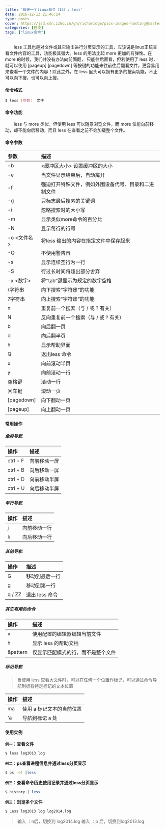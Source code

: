 ```yaml
---
title: '每天一个linux命令（13）: less'
date: 2016-12-13 21:46:14
type: posts
cover: https://jsd.cdn.zzko.cn/gh/richbridge/picx-images-hosting@master/thumbnail/CPA-审计.jpg
categories: [程技]
tags: ["linux命令"]
---
```

　　less 工具也是对文件或其它输出进行分页显示的工具，应该说是linux正统查看文件内容的工具，功能极其强大。less 的用法比起 more 更加的有弹性。在 more 的时候，我们并没有办法向前面翻， 只能往后面看，但若使用了 less 时，就可以使用 [pageup] [pagedown] 等按键的功能来往前往后翻看文件，更容易用来查看一个文件的内容！除此之外，在 less 里头可以拥有更多的搜索功能，不止可以向下搜，也可以向上搜。
<!--more -->
#### 命令格式
```bash
$ less [参数]  文件
```
#### 命令功能
　　less 与 more 类似，但使用 less 可以随意浏览文件，而 more 仅能向前移动，却不能向后移动，而且 less 在查看之前不会加载整个文件。
#### 命令参数
| 参数 | 描述     |
| :------------- | :------------- |
| -b |<缓冲区大小> 设置缓冲区的大小 |
| -e | 当文件显示结束后，自动离开 |
| -f | 强迫打开特殊文件，例如外围设备代号、目录和二进制文件 |
| -g | 只标志最后搜索的关键词 |
| -i | 忽略搜索时的大小写 |
| -m | 显示类似more命令的百分比 |
| -N | 显示每行的行号 |
| -o <文件名> | 将less 输出的内容在指定文件中保存起来 |
| -Q | 不使用警告音 |
| -s | 显示连续空行为一行 |
| -S | 行过长时间将超出部分舍弃 |
| -x <数字> | 将“tab”键显示为规定的数字空格 |
| /字符串 | 向下搜索“字符串”的功能 |
| ?字符串 | 向上搜索“字符串”的功能 |
| n | 重复前一个搜索（与 / 或 ? 有关） |
| N | 反向重复前一个搜索（与 / 或 ? 有关） |
| b | 向后翻一页 |
| d | 向后翻半页 |
| h | 显示帮助界面 |
| Q | 退出less 命令 |
| u | 向前滚动半页 |
| y | 向前滚动一行 |
| 空格键 | 滚动一行 |
| 回车键 | 滚动一页 |
| [pagedown] | 向下翻动一页 |
| [pageup] | 向上翻动一页 |
#### 常用操作
##### 全屏导航
| 操作 | 描述     |
| :------------- | :------------- |
| ctrl + F |向前移动一屏 |
| ctrl + B | 向后移动一屏 |
| ctrl + D | 向前移动半屏 |
| ctrl + U | 向后移动半屏 |
##### 单行导航
| 操作 | 描述     |
| :------------- | :------------- |
| j | 向前移动一行 |
| k | 向后移动一行 |
##### 其他导航
| 操作 | 描述     |
| :------------- | :------------- |
| G | 移动到最后一行 |
| g | 移动到第一行 |
| q / ZZ | 退出 less 命令 |
##### 其它有用的命令
| 操作 | 描述     |
| :------------- | :------------- |
| v | 使用配置的编辑器编辑当前文件 |
| h | 显示 less 的帮助文档 |
| &pattern | 仅显示匹配模式的行，而不是整个文件 |
##### 标记导航
>当使用 less 查看大文件时，可以在任何一个位置作标记，可以通过命令导航到标有特定标记的文本位置

| 操作 | 描述     |
| :------------- | :------------- |
| ma | 使用 a 标记文本的当前位置 |
| 'a | 导航到标记 a 处 |
#### 使用实例
**`例一`：查看文件**
```bash
$ less log2013.log
```
**`例二`：ps查看进程信息并通过less分页显示**
```bash
$ ps -ef |less
```
**`例三`：查看命令历史使用记录并通过less分页显示**
```bash
$ history | less
```
**`例三`：浏览多个文件**
```bash
$ Less log2013.log log2014.log
```
>输入 ：n后，切换到 log2014.log
输入 ：p 后，切换到log2013.log
